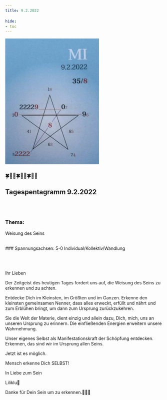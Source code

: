 ```yaml
---
title: 9.2.2022

hide:
- toc
---
```



<style>
img {
  width: 300px;
  max-width: 99%
}
</style>

![](/img/2022/2022-02-09.png)



### 🍀🦋💚🍀🦋💚🍀🦋💚

## Tagespentagramm 9.2.2022

<br><br>
### Thema:
Weisung des Seins

<br>
### Spannungsachsen:
5-0 Individual/Kollektiv/Wandlung

<br><br>


Ihr Lieben

Der Zeitgeist des heutigen Tages fordert uns auf, die Weisung des Seins zu erkennen und zu achten.

Entdecke Dich im Kleinsten, im Größten und im Ganzen. Erkenne den kleinsten gemeinsamen Nenner, dass alles erweckt, erfüllt und nährt und zum Erblühen bringt, um dann zum Ursprung zurückzukehren.

Sie die Welt der Materie, dient einzig und allein dazu, Dich, mich, uns an unseren Ursprung zu erinnern. Die einfließenden Energien erweitern unsere Wahrnehmung.

Unser eigenes Selbst als Manifestationskraft der Schöpfung entdecken. Erkennen, das sind wir im Ursprung allen Seins.

Jetzt ist es möglich.

Mensch erkenne Dich SELBST!

In Liebe zum Sein

Liliklu🦋

Danke für Dein Sein um zu erkennen.💖✨🧚
